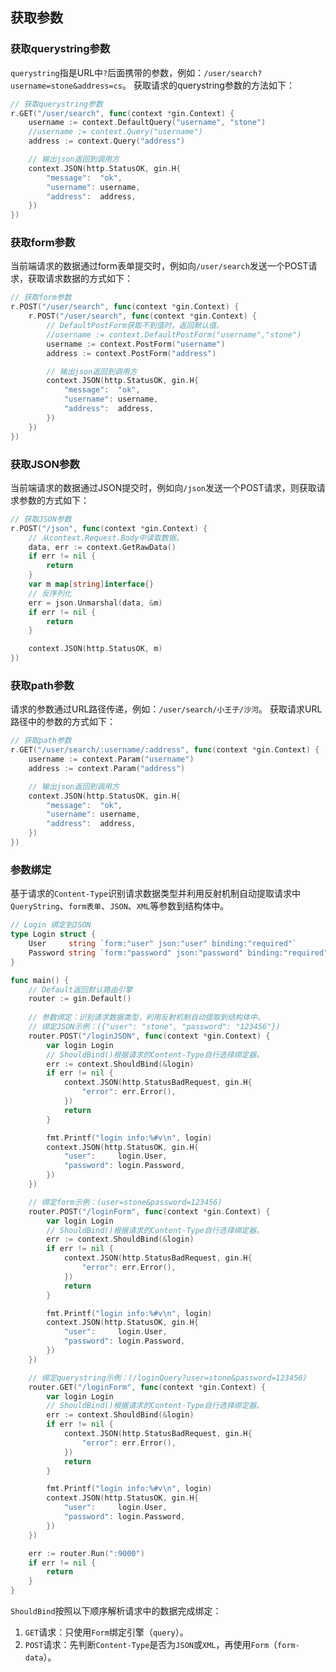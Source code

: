 ## 获取参数

### 获取querystring参数

`querystring`指是URL中`?`后面携带的参数，例如：`/user/search?username=stone&address=cs`。 获取请求的querystring参数的方法如下： 

```go
// 获取querystring参数
r.GET("/user/search", func(context *gin.Context) {
    username := context.DefaultQuery("username", "stone")
    //username := context.Query("username")
    address := context.Query("address")

    // 输出json返回到调用方
    context.JSON(http.StatusOK, gin.H{
        "message":  "ok",
        "username": username,
        "address":  address,
    })
})
```

### 获取form参数

当前端请求的数据通过form表单提交时，例如向`/user/search`发送一个POST请求，获取请求数据的方式如下： 

```go
// 获取form参数
r.POST("/user/search", func(context *gin.Context) {
    r.POST("/user/search", func(context *gin.Context) {
        // DefaultPostForm获取不到值时，返回默认值。
        //username := context.DefaultPostForm("username","stone")
        username := context.PostForm("username")
        address := context.PostForm("address")

        // 输出json返回到调用方
        context.JSON(http.StatusOK, gin.H{
            "message":  "ok",
            "username": username,
            "address":  address,
        })
    })
})
```

### 获取JSON参数

 当前端请求的数据通过JSON提交时，例如向`/json`发送一个POST请求，则获取请求参数的方式如下： 

```go
// 获取JSON参数
r.POST("/json", func(context *gin.Context) {
    // 从context.Request.Body中读取数据。
    data, err := context.GetRawData()
    if err != nil {
        return
    }
    var m map[string]interface{}
    // 反序列化
    err = json.Unmarshal(data, &m)
    if err != nil {
        return
    }

    context.JSON(http.StatusOK, m)
})
```

### 获取path参数

请求的参数通过URL路径传递，例如：`/user/search/小王子/沙河`。 获取请求URL路径中的参数的方式如下：

```go
// 获取path参数
r.GET("/user/search/:username/:address", func(context *gin.Context) {
    username := context.Param("username")
    address := context.Param("address")

    // 输出json返回到调用方
    context.JSON(http.StatusOK, gin.H{
        "message":  "ok",
        "username": username,
        "address":  address,
    })
})
```

### 参数绑定

基于请求的`Content-Type`识别请求数据类型并利用反射机制自动提取请求中`QueryString`、`form表单`、`JSON`、`XML`等参数到结构体中。 

```go
// Login 绑定到JSON
type Login struct {
	User     string `form:"user" json:"user" binding:"required"`
	Password string `form:"password" json:"password" binding:"required"`
}

func main() {
    // Default返回默认路由引擎
    router := gin.Default()
    
    // 参数绑定：识别请求数据类型，利用反射机制自动提取到结构体中。
	// 绑定JSON示例：({"user": "stone", "password": "123456"})
	router.POST("/loginJSON", func(context *gin.Context) {
		var login Login
		// ShouldBind()根据请求的Content-Type自行选择绑定器。
		err := context.ShouldBind(&login)
		if err != nil {
			context.JSON(http.StatusBadRequest, gin.H{
				"error": err.Error(),
			})
			return
		}

		fmt.Printf("login info:%#v\n", login)
		context.JSON(http.StatusOK, gin.H{
			"user":     login.User,
			"password": login.Password,
		})
	})

	// 绑定form示例：(user=stone&password=123456)
	router.POST("/loginForm", func(context *gin.Context) {
		var login Login
		// ShouldBind()根据请求的Content-Type自行选择绑定器。
		err := context.ShouldBind(&login)
		if err != nil {
			context.JSON(http.StatusBadRequest, gin.H{
				"error": err.Error(),
			})
			return
		}

		fmt.Printf("login info:%#v\n", login)
		context.JSON(http.StatusOK, gin.H{
			"user":     login.User,
			"password": login.Password,
		})
	})

	// 绑定querystring示例：(/loginQuery?user=stone&password=123456)
	router.GET("/loginForm", func(context *gin.Context) {
		var login Login
		// ShouldBind()根据请求的Content-Type自行选择绑定器。
		err := context.ShouldBind(&login)
		if err != nil {
			context.JSON(http.StatusBadRequest, gin.H{
				"error": err.Error(),
			})
			return
		}

		fmt.Printf("login info:%#v\n", login)
		context.JSON(http.StatusOK, gin.H{
			"user":     login.User,
			"password": login.Password,
		})
	})

	err := router.Run(":9000")
	if err != nil {
		return
	}
}
```

`ShouldBind`按照以下顺序解析请求中的数据完成绑定： 

1. `GET`请求：只使用`Form`绑定引擎（`query`）。
2. `POST`请求：先判断`Content-Type`是否为`JSON`或`XML`，再使用`Form`（`form-data`）。

